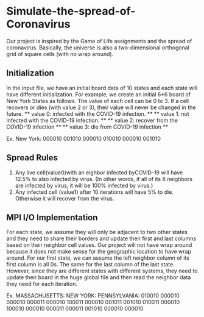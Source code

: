 # Simulate-the-spread-of-Coronavirus
Our project is inspired by the Game of Life assignments and the spread of coronavirus. Basically, the universe is also a two-dimensional orthogonal grid of square cells (with no wrap around).

## Initialization
In the input file, we have an initial board data of 10 states and each state will have different initialization. For example, we create an initial 6*6 board of New York States as follows. The value of each cell can be 0 to 3. If a cell recovers or dies (with value 2 or 3), their value will never be changed in the future.
** value 0: infected with the COVID-19 infection. **
** value 1: not infected with the COVID-19 infection. **
** value 2: recover from the COVID-19 infection **
** value 3: die from COVID-19 infection **

Ex.
  New York: 
    000010 
    001010 
    000010 
    010010 
    000010 
    001010

## Spread Rules
1. Any live cell(value0)with an eighbor infected byCOVID-19 will have 12.5% to also infected by virus. (In other words, if all of its 8 neighbors are infected by virus, it will be 100% infected by virus.)
2. Any infected cell (value1) after 10 iterations will have 5% to die. Otherwise it will recover from the virus.

## MPI I/O Implementation
For each state, we assume they will only be adjacent to two other states and they need to share their borders and update their first and last columns based on their neighbor cell values. Our project will not have wrap around because it does not make sense for the geographic location to have wrap around. For our first state, we can assume the left neighbor column of its first column is all 0s. The same for the last column of the last state. However, since they are different states with different systems, they need to update their board in the huge global file and then read the neighbor data they need for each iteration.

Ex.
  MASSACHUSETTS:    NEW YORK:     PENNSYLVANIA:
    010010            000010          000010
    000011            000010          100011
    000010            001011          001010
    010011            000010          100010
    000010            000011          000011
    001010            000010          000010
